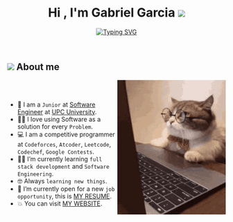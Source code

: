 <h1 align="center">Hi , I'm Gabriel Garcia <img src="https://media.giphy.com/media/hvRJCLFzcasrR4ia7z/giphy.gif" width="35"></h1>
<p align="center">
  <a href="https://git.io/typing-svg"><img src="https://readme-typing-svg.demolab.com?font=Fira+Code&pause=1000&color=14F709&width=435&lines=Software+Engineer+%40GabrielGarcia;Software+Engineer+Student;Always+learning+new+things;Competitive+Programmer" alt="Typing SVG" /></a>
</p>

<br>
	
## <picture><img src = "https://github.com/7oSkaaa/7oSkaaa/blob/main/Images/about_me.gif?raw=true" width = 50px></picture> About me

<picture> <img align="right" src="https://github.com/Gabotw/Gabotw/blob/main/gato.gif?raw=true" width = 250px></picture>

<br><br>

- :school: I am a `Junior` at [Software Engineer](https://pregrado.upc.edu.pe/facultad-de-ingenieria/) at [UPC University](https://www.upc.edu.pe/).
- :technologist: I love using Software as a solution for every `Problem`.
- :computer: I am a competitive programmer at `Codeforces`, `Atcoder`, `Leetcode`, `Codechef`, `Google Contests`.
- :student: I’m currently learning `full stack development` and `Software Engineering`.
- :nerd_face: Always `learning new things`.
- :thinking: I’m currently open for a new `job opportunity`, this is [MY RESUME](https://drive.google.com/file/d/1u3mfzlt2aNxrTLkK7A1BPCHkLK58KKCE/view?usp=sharing).
- :boom: You can visit [MY WEBSITE]().
<br>
